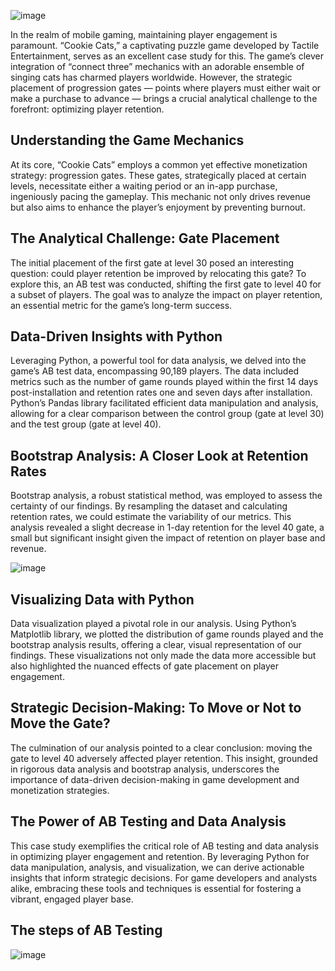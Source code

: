 ![image](https://github.com/user-attachments/assets/980c6187-8669-48cb-a35d-b288ffea97d9)

In the realm of mobile gaming, maintaining player engagement is paramount. “Cookie Cats,” a captivating puzzle game developed by Tactile Entertainment, serves as an excellent case study for this. The game’s clever integration of “connect three” mechanics with an adorable ensemble of singing cats has charmed players worldwide. However, the strategic placement of progression gates — points where players must either wait or make a purchase to advance — brings a crucial analytical challenge to the forefront: optimizing player retention.

## Understanding the Game Mechanics

At its core, “Cookie Cats” employs a common yet effective monetization strategy: progression gates. These gates, strategically placed at certain levels, necessitate either a waiting period or an in-app purchase, ingeniously pacing the gameplay. This mechanic not only drives revenue but also aims to enhance the player’s enjoyment by preventing burnout.

## The Analytical Challenge: Gate Placement

The initial placement of the first gate at level 30 posed an interesting question: could player retention be improved by relocating this gate? To explore this, an AB test was conducted, shifting the first gate to level 40 for a subset of players. The goal was to analyze the impact on player retention, an essential metric for the game’s long-term success.

## Data-Driven Insights with Python

Leveraging Python, a powerful tool for data analysis, we delved into the game’s AB test data, encompassing 90,189 players. The data included metrics such as the number of game rounds played within the first 14 days post-installation and retention rates one and seven days after installation. Python’s Pandas library facilitated efficient data manipulation and analysis, allowing for a clear comparison between the control group (gate at level 30) and the test group (gate at level 40).

## Bootstrap Analysis: A Closer Look at Retention Rates

Bootstrap analysis, a robust statistical method, was employed to assess the certainty of our findings. By resampling the dataset and calculating retention rates, we could estimate the variability of our metrics. This analysis revealed a slight decrease in 1-day retention for the level 40 gate, a small but significant insight given the impact of retention on player base and revenue.

![image](https://github.com/user-attachments/assets/03480590-f5d6-4671-bc90-d138520f715a)



## Visualizing Data with Python

Data visualization played a pivotal role in our analysis. Using Python’s Matplotlib library, we plotted the distribution of game rounds played and the bootstrap analysis results, offering a clear, visual representation of our findings. These visualizations not only made the data more accessible but also highlighted the nuanced effects of gate placement on player engagement.

## Strategic Decision-Making: To Move or Not to Move the Gate?

The culmination of our analysis pointed to a clear conclusion: moving the gate to level 40 adversely affected player retention. This insight, grounded in rigorous data analysis and bootstrap analysis, underscores the importance of data-driven decision-making in game development and monetization strategies.

## The Power of AB Testing and Data Analysis

This case study exemplifies the critical role of AB testing and data analysis in optimizing player engagement and retention. By leveraging Python for data manipulation, analysis, and visualization, we can derive actionable insights that inform strategic decisions. For game developers and analysts alike, embracing these tools and techniques is essential for fostering a vibrant, engaged player base.

## The steps of AB Testing
![image](https://github.com/user-attachments/assets/c0d7d6e0-b501-4876-9603-8c0d32118ad0)



